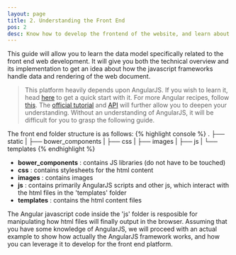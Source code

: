 ```yaml
---
layout: page
title: 2. Understanding the Front End
pos: 2
desc: Know how to develop the frontend of the website, and learn about the data flow in the frontend.
---
```


<p class="message">
This guide will allow you to learn the data model specifically related to the front end web development. It will give you both the technical overview and its implementation to get an idea about how the javascript frameworks handle data and rendering of the web document.
</p>

>This platform heavily depends upon AngularJS. If you wish to learn it, head [here](http://toddmotto.com/ultimate-guide-to-learning-angular-js-in-one-day/) to get a quick start with it. For more Angular recipes, follow [this](http://fdietz.github.io/recipes-with-angular-js/index.html). The [official tutorial](https://docs.angularjs.org/guide) and [API](https://docs.angularjs.org/api) will further allow you to deepen your understanding. Without an understanding of AngularJS, it will be difficult for you to grasp the following guide.

The front end folder structure is as follows:
{% highlight console %}
.
├── static
|   ├── bower_components
|   ├── css
|   ├── images
|   ├── js
|   └── templates
{% endhighlight %}
* **bower_components** : contains JS libraries (do not have to be touched)
* **css** : contains stylesheets for the html content
* **images** : contains images
* **js** : contains primarily AngularJS scripts and other js, which interact with the html files in the 'templates' folder
* **templates** : contains the html content files

The Angular javascript code inside the 'js' folder is resposible for manipulating how html files will finally output in the browser. Assuming that you have some knowledge of AngularJS, we will proceed with an actual example to show how actually the AngularJS framework works, and how you can leverage it to develop for the front end platform.


